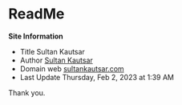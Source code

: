 # ReadMe

**Site Information**

-   Title Sultan Kautsar
-   Author [Sultan Kautsar](https://sultankautsar.com)
-   Domain web [sultankautsar.com](https://sultankautsar.com/)
-   Last Update Thursday, Feb 2, 2023 at 1:39 AM

Thank you.
